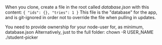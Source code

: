 When you clone, create a file in the root called _database.json_ with this content:
`{ "ids": {}, "tries": 1 }`
This file is the "database" for the app, and is git-ignored in order not to override the file when
pulling in updates.

You need to provide ownership for your node-user for, as minimum, database.json
Alternatively, just to the full folder: chown -R USER_NAME ./student-picker
